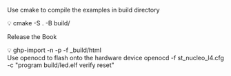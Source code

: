 

Use cmake to compile the examples in build directory


💡  cmake -S . -B build/

</aside>

Release the Book

<aside>
💡  ghp-import -n -p -f _build/html

</aside>
Use openocd to flash onto the hardware device 
openocd -f st_nucleo_l4.cfg -c "program build/led.elf verify reset"